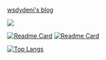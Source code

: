 [wsdydeni's blog](https://blog.wsdydeni.top/)

![](https://github-readme-stats.vercel.app/api?username=wsdydeni&show_icons=true)

[![Readme Card](https://github-readme-stats.vercel.app/api/pin/?username=wsdydeni&repo=CustomViewCollection)](https://github.com/wsdydeni/CustomViewCollection)
[![Readme Card](https://github-readme-stats.vercel.app/api/pin/?username=wsdydeni&repo=AndroidBaseLibrary)](https://github.com/wsdydeni/AndroidBaseLibrary)

[![Top Langs](https://github-readme-stats.vercel.app/api/top-langs/?username=wsdydeni&layout=compact)](https://github.com/wsdydeni/AndroidBaseLibrary)
